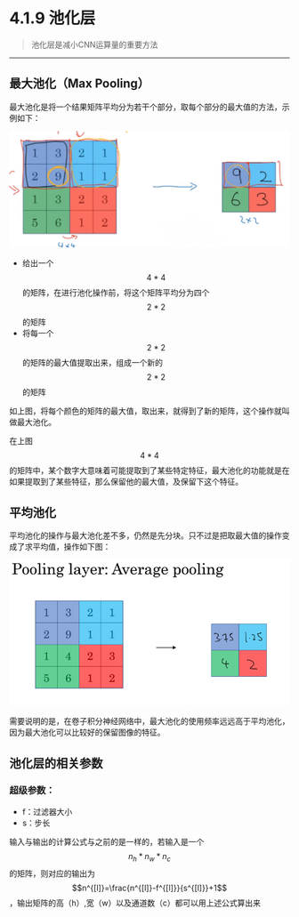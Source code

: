 # 4.1.9 池化层

> 池化层是减小CNN运算量的重要方法

---

## 最大池化（Max Pooling）

最大池化是将一个结果矩阵平均分为若干个部分，取每个部分的最大值的方法，示例如下：

![](/assets/419/MaxPooling.png)

* 给出一个$$4*4$$的矩阵，在进行池化操作前，将这个矩阵平均分为四个$$2*2$$的矩阵
* 将每一个$$2*2$$的矩阵的最大值提取出来，组成一个新的$$2*2$$的矩阵

如上图，将每个颜色的矩阵的最大值，取出来，就得到了新的矩阵，这个操作就叫做最大池化。

在上图$$4*4$$的矩阵中，某个数字大意味着可能提取到了某些特定特征，最大池化的功能就是在如果提取到了某些特征，那么保留他的最大值，及保留下这个特征。

## 平均池化

平均池化的操作与最大池化差不多，仍然是先分块。只不过是把取最大值的操作变成了求平均值，操作如下图：

![](/assets/419/AveragePooling.png)

需要说明的是，在卷子积分神经网络中，最大池化的使用频率远远高于平均池化，因为最大池化可以比较好的保留图像的特征。

## 池化层的相关参数

### 超级参数：
* f：过滤器大小
* s：步长

输入与输出的计算公式与之前的是一样的，若输入是一个$$n_{h}*n_{w}*n_{c}$$的矩阵，则对应的输出为$$n^{[l]}=\frac{n^{[l]}-f^{[l]}}{s^{[l]}}+1$$，输出矩阵的高（h）,宽（w）以及通道数（c）都可以用上述公式算出来

